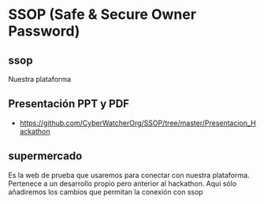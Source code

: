 # SSOP (Safe & Secure Owner Password)

## ssop
Nuestra plataforma

## Presentación PPT y PDF
*   https://github.com/CyberWatcherOrg/SSOP/tree/master/Presentacion_Hackathon

## supermercado
Es la web de prueba que usaremos para conectar con nuestra plataforma.
Pertenece a un desarrollo propio pero anterior al hackathon. Aqui sólo añadiremos los cambios que permitan la conexión con ssop
